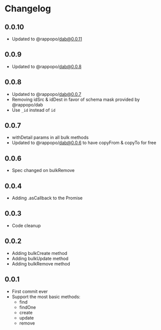 # Changelog

## 0.0.10

* Updated to @rappopo/dab@0.0.11

## 0.0.9

* Updated to @rappopo/dab@0.0.8

## 0.0.8

* Updated to @rappopo/dab@0.0.7
* Removing idSrc & idDest in favor of schema mask provided by @rappopo/dab
* Use `_id` instead of `id`

## 0.0.7

* withDetail params in all bulk methods
* Updated to @rappopo/dab@0.0.6 to have copyFrom & copyTo for free 

## 0.0.6

* Spec changed on bulkRemove

## 0.0.4

* Adding .asCallback to the Promise

## 0.0.3

* Code cleanup

## 0.0.2

* Adding bulkCreate method
* Adding bulkUpdate method
* Adding bulkRemove method

## 0.0.1

* First commit ever
* Support the most basic methods:
  * find
  * findOne
  * create
  * update
  * remove